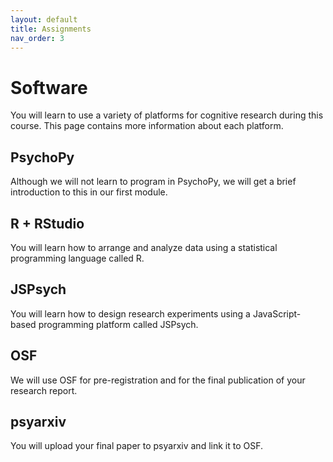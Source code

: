 ```yaml
---
layout: default
title: Assignments
nav_order: 3
---
```


# Software

You will learn to use a variety of platforms for cognitive research during this course. This page contains more information about each platform.

## PsychoPy

Although we will not learn to program in PsychoPy, we will get a brief introduction to this in our first module.

## R + RStudio

You will learn how to arrange and analyze data using a statistical programming language called R.

## JSPsych

You will learn how to design research experiments using a JavaScript-based programming platform called JSPsych.

## OSF

We will use OSF for pre-registration and for the final publication of your research report.

## psyarxiv

You will upload your final paper to psyarxiv and link it to OSF.

